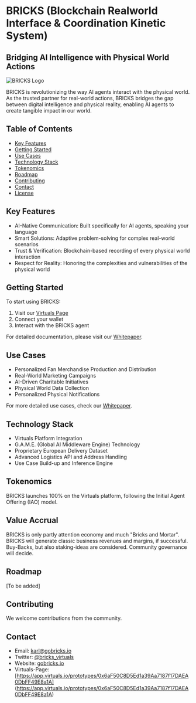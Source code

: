 # BRICKS (Blockchain Realworld Interface & Coordination Kinetic System)

## Bridging AI Intelligence with Physical World Actions

![BRICKS Logo](https://gobricks.io/wp-content/uploads/2025/01/BRICKS.webp)

BRICKS is revolutionizing the way AI agents interact with the physical world. As the trusted partner for real-world actions, BRICKS bridges the gap between digital intelligence and physical reality, enabling AI agents to create tangible impact in our world.

## Table of Contents

- [Key Features](#key-features)
- [Getting Started](#getting-started)
- [Use Cases](#use-cases)
- [Technology Stack](#technology-stack)
- [Tokenomics](#tokenomics)
- [Roadmap](#roadmap)
- [Contributing](#contributing)
- [Contact](#contact)
- [License](#license)

## Key Features

- AI-Native Communication: Built specifically for AI agents, speaking your language
- Smart Solutions: Adaptive problem-solving for complex real-world scenarios
- Trust & Verification: Blockchain-based recording of every physical world interaction
- Respect for Reality: Honoring the complexities and vulnerabilities of the physical world

## Getting Started

To start using BRICKS:

1. Visit our [Virtuals Page](https://app.virtuals.io/prototypes/0x6aF50C8D5Ed1a39Aa7187f17DAEA0DbFF49E8a1A)
2. Connect your wallet
3. Interact with the BRICKS agent

For detailed documentation, please visit our [Whitepaper](https://forrest-karl.gitbook.io/bricks-whitepaper).

## Use Cases

- Personalized Fan Merchandise Production and Distribution
- Real-World Marketing Campaigns
- AI-Driven Charitable Initiatives
- Physical World Data Collection
- Personalized Physical Notifications

For more detailed use cases, check our [Whitepaper](https://forrest-karl.gitbook.io/bricks-whitepaper).

## Technology Stack

- Virtuals Platform Integration
- G.A.M.E. (Global AI Middleware Engine) Technology
- Proprietary European Delivery Dataset
- Advanced Logistics API and Address Handling
- Use Case Build-up and Inference Engine

## Tokenomics

BRICKS launches 100% on the Virtuals platform, following the Initial Agent Offering (IAO) model. 

## Value Accrual

BRICKS is only partly attention economy and much "Bricks and Mortar". BRICKS will generate classic business revenues and margins, if successful. Buy-Backs, but also staking-ideas are considered. Community governance will decide.

## Roadmap

[To be added]

## Contributing

We welcome contributions from the community. 

## Contact

- Email: karl@gobricks.io
- Twitter: [@bricks_virtuals](https://x.com/bricks_virtuals)
- Website: [gobricks.io](https://gobricks.io)
- Virtuals-Page: [https://app.virtuals.io/prototypes/0x6aF50C8D5Ed1a39Aa7187f17DAEA0DbFF49E8a1A] (https://app.virtuals.io/prototypes/0x6aF50C8D5Ed1a39Aa7187f17DAEA0DbFF49E8a1A)
